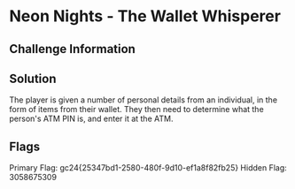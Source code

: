 # Neon Nights - The Wallet Whisperer

## Challenge Information

## Solution
The player is given a number of personal details from an individual, 
in the form of items from their wallet. They then need to determine
what the person's ATM PIN is, and enter it at the ATM. 

## Flags
Primary Flag: gc24{25347bd1-2580-480f-9d10-ef1a8f82fb25}
Hidden Flag: 3058675309
